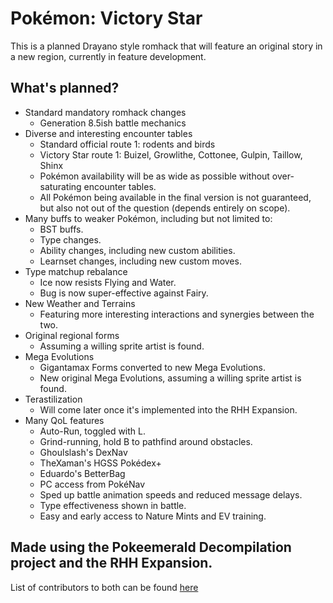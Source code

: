 # Pokémon: Victory Star

This is a planned Drayano style romhack that will feature an original story in a new region, currently in feature development.

## What's planned?
- Standard mandatory romhack changes
    - Generation 8.5ish battle mechanics
- Diverse and interesting encounter tables
    - Standard official route 1: rodents and birds
    - Victory Star route 1: Buizel, Growlithe, Cottonee, Gulpin, Taillow, Shinx
    - Pokémon availability will be as wide as possible without over-saturating encounter tables. 
    - All Pokémon being available in the final version is not guaranteed, but also not out of the question (depends entirely on scope).
- Many buffs to weaker Pokémon, including but not limited to:
    - BST buffs.
    - Type changes.
    - Ability changes, including new custom abilities.
    - Learnset changes, including new custom moves.
- Type matchup rebalance
    - Ice now resists Flying and Water.
    - Bug is now super-effective against Fairy.
- New Weather and Terrains
    - Featuring more interesting interactions and synergies between the two.
- Original regional forms
    - Assuming a willing sprite artist is found.
- Mega Evolutions
    - Gigantamax Forms converted to new Mega Evolutions.
    - New original Mega Evolutions, assuming a willing sprite artist is found.
- Terastilization
    - Will come later once it's implemented into the RHH Expansion.
- Many QoL features
    - Auto-Run, toggled with L.
    - Grind-running, hold B to pathfind around obstacles.
    - Ghoulslash's DexNav
    - TheXaman's HGSS Pokédex+
    - Eduardo's BetterBag
    - PC access from PokéNav
    - Sped up battle animation speeds and reduced message delays.
    - Type effectiveness shown in battle.
    - Easy and early access to Nature Mints and EV training.
    
## Made using the Pokeemerald Decompilation project and the RHH Expansion. 
List of contributors to both can be found [here](https://github.com/rh-hideout/pokeemerald-expansion/wiki/Credits)
